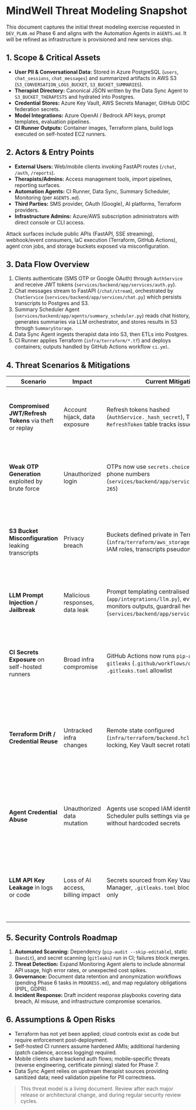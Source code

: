 # MindWell Threat Modeling Snapshot

This document captures the initial threat modeling exercise requested in `DEV_PLAN.md` Phase 6 and aligns with the Automation Agents in `AGENTS.md`. It will be refined as infrastructure is provisioned and new services ship.

## 1. Scope & Critical Assets
- **User PII & Conversational Data:** Stored in Azure PostgreSQL (`users`, `chat_sessions`, `chat_messages`) and summarized artifacts in AWS S3 (`S3_CONVERSATION_LOGS_BUCKET`, `S3_BUCKET_SUMMARIES`).
- **Therapist Directory:** Canonical JSON written by the Data Sync Agent to `S3_BUCKET_THERAPISTS` and hydrated into Postgres.
- **Credential Stores:** Azure Key Vault, AWS Secrets Manager, GitHub OIDC federation secrets.
- **Model Integrations:** Azure OpenAI / Bedrock API keys, prompt templates, evaluation pipelines.
- **CI Runner Outputs:** Container images, Terraform plans, build logs executed on self-hosted EC2 runners.

## 2. Actors & Entry Points
- **External Users:** Web/mobile clients invoking FastAPI routes (`/chat`, `/auth`, `/reports`).
- **Therapists/Admins:** Access management tools, import pipelines, reporting surfaces.
- **Automation Agents:** CI Runner, Data Sync, Summary Scheduler, Monitoring (per `AGENTS.md`).
- **Third Parties:** SMS provider, OAuth (Google), AI platforms, Terraform providers.
- **Infrastructure Admins:** Azure/AWS subscription administrators with direct console or CLI access.

Attack surfaces include public APIs (FastAPI, SSE streaming), webhook/event consumers, IaC execution (Terraform, GitHub Actions), agent cron jobs, and storage buckets exposed via misconfiguration.

## 3. Data Flow Overview
1. Clients authenticate (SMS OTP or Google OAuth) through `AuthService` and receive JWT tokens (`services/backend/app/services/auth.py`).
2. Chat messages stream to FastAPI (`/chat/stream`), orchestrated by `ChatService` (`services/backend/app/services/chat.py`) which persists transcripts to Postgres and S3.
3. Summary Scheduler Agent (`services/backend/app/agents/summary_scheduler.py`) reads chat history, generates summaries via LLM orchestrator, and stores results in S3 through `SummaryStorage`.
4. Data Sync Agent ingests therapist data into S3, then ETLs into Postgres.
5. CI Runner applies Terraform (`infra/terraform/*.tf`) and deploys containers; outputs handled by GitHub Actions workflow `ci.yml`.

## 4. Threat Scenarios & Mitigations

| Scenario | Impact | Current Mitigations | Follow-ups |
| --- | --- | --- | --- |
| **Compromised JWT/Refresh Tokens** via theft or replay | Account hijack, data exposure | Refresh tokens hashed (`AuthService._hash_secret`), TTL constrained, `RefreshToken` table tracks issued tokens | Add device binding & anomaly detection; enforce token revocation on logout |
| **Weak OTP Generation** exploited by brute force | Unauthorized login | OTPs now use `secrets.choice` and normalized phone numbers (`services/backend/app/services/auth.py:200-265`) | Rate-limit OTP verification per IP/device; add SMS provider audit logs |
| **S3 Bucket Misconfiguration** leaking transcripts | Privacy breach | Buckets defined private in Terraform (`infra/terraform/aws_storage.tf`), uploads use IAM roles, transcripts pseudonymized | Enable S3 bucket policies enforcing TLS, add Macie scans, periodic access review |
| **LLM Prompt Injection / Jailbreak** | Malicious responses, data leak | Prompt templating centralised (`app/integrations/llm.py`), evaluation service monitors outputs, guardrail heuristics exist (`services/backend/app/services/evaluation.py`) | Integrate automated red teaming, add content filtering before reply streaming |
| **CI Secrets Exposure** on self-hosted runners | Broad infra compromise | GitHub Actions now runs `pip-audit`, `bandit`, and `gitleaks` (`.github/workflows/ci.yml`) with `.gitleaks.toml` allowlist | Lock down runner IAM roles, enable GitHub OIDC fine-grained permissions, add dependency review gate |
| **Terraform Drift / Credential Reuse** | Untracked infra changes | Remote state configured (`infra/terraform/backend.hcl.example`), state locking, Key Vault secret rotation runbooks | Automate `terraform plan` in CI with manual approvals, integrate drift detection (Azure Policy, AWS Config) |
| **Agent Credential Abuse** | Unauthorized data mutation | Agents use scoped IAM identities, Summary Scheduler pulls settings via `get_settings()` without hardcoded secrets | Add per-agent service principals with least privilege, monitor scheduler outputs for anomalies |
| **LLM API Key Leakage** in logs or code | Loss of AI access, billing impact | Secrets sourced from Key Vault / Secrets Manager, `.gitleaks.toml` blocks sample docs only | Extend secret scanning pre-commit, mask sensitive env vars in logging configuration |

## 5. Security Controls Roadmap
1. **Automated Scanning:** Dependency (`pip-audit --skip-editable`), static (`bandit`), and secret scanning (`gitleaks`) run in CI; failures block merges.
2. **Threat Detection:** Expand Monitoring Agent alerts to include abnormal API usage, high error rates, or unexpected cost spikes.
3. **Governance:** Document data retention and anonymization workflows (pending Phase 6 tasks in `PROGRESS.md`), and map regulatory obligations (PIPL, GDPR).
4. **Incident Response:** Draft incident response playbooks covering data breach, AI misuse, and infrastructure compromise scenarios.

## 6. Assumptions & Open Risks
- Terraform has not yet been applied; cloud controls exist as code but require enforcement post-deployment.
- Self-hosted CI runners assume hardened AMIs; additional hardening (patch cadence, access logging) required.
- Mobile clients share backend auth flows; mobile-specific threats (reverse engineering, certificate pinning) slated for Phase 7.
- Data Sync Agent relies on upstream therapist sources providing sanitized data; need validation pipeline for PII correctness.

> This threat model is a living document. Review after each major release or architectural change, and during regular security review cycles.
